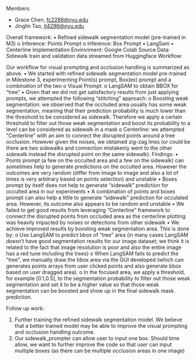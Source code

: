 Members:
- Grace Chen, fc2286@nyu.edu
- Jinglin Tao, jt4296@nyu.edu


Overall framework: 
•	Refined sidewalk segmentation model (pre-trained in M3)
o	Inference: Points Prompt
o	Inference: Box Prompt
•	LangSam
•	Centerline
Implementation Environment: Google Colab
Source Data: Sidewalk train and validation data streamed from Huggingface
Workflow:
 
Our workflow for visual prompting and occlusion handling is summarized as above. 
•	We started with refined sidewalk segmentation model pre-trained in Milestone 3, experimenting Point(s) prompt, Box(ex) prompt and a combination of the two
o	Visual Prompt: 
o	LangSAM to obtain BBOX for “tree”
•	Given that we did not get satisfactory results from just applying prompts, we attempted the following “stitching” approach:
o	Boosting weak segmentation: we observed that the occluded area usually has some weak segmentation, meaning that their prediction probability is much lower than the threshold to be considered as sidewalk. Therefore we apply a certain threshold to filter out those weak segmentation and boost its probability to a level can be considered as sidewalk in a mask
o	 Centerline: we attempted “Centerline” with an aim to connect the disrupted points around a tree occlusion. However given the noises, we obtained zig-zag lines (or could be there are two sidewalks and connection mistakenly went to the other sidewalk instead the disrupted point on the same sidewalk).
Findings:
•	Points prompt (a few on the occulted area and a few on the sidewalk) can sometimes help to generate predictions on the occulted area. However the outcomes are very random (differ from image to image and also a lot of times is very arbitrary based on points selection) and unstable
•	Boxes prompt by itself does not help to generate “sidewalk” prediction for occulted area in our experiments
•	A combination of points and boxes prompt can also help a little to generate “sidewalk” prediction for occulated area. However, its outcome also appears to be random and unstable
•	We failed to get good results from leveraging “Centerline” framework to connect the disrupted points from occluded area as the centerline plotting was heavily impacted by noises or detections from other sidewalk
•	We achieve improved results by boosting weak segmentation area. This is done by:
o	Use LangSAM to predict bbox of “tree” area (in many cases LangSAM doesn’t have good segmentation results for our image dataset; we think it is related to the fact that image resolution is poor and also the entire image has a red tune including the trees)
o	When LangSAM fails to predict the “tree”, we manually draw the bbox area via the GUI developed (which can generates points arrays from user clicked points and also generate bbox based on user dragged area). 
o	In the focused area, we apply a threshold, for example [0.1,0.5], to the segmentation probability to filter out those weak segmentation and set it to be a higher value so that those weak segmentation can be boosted and show up in the final sidewalk mask prediction. 

Follow up work:
1.	Further training the refined sidewalk segmentation model. We believe that a better trained model may be able to improve the visual prompting and occlusion handling outcome. 
2.	Our sidewalk_prompter can allow user to input one box. Should time allow, we want to further improve the code so that user can input multiple boxes (as there can be multiple occlusion areas in one image)
